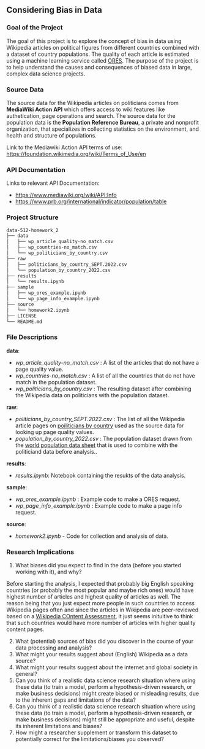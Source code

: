 ## Considering Bias in Data

### Goal of the Project

The goal of this project is to explore the concept of bias in data using Wikipedia articles on political figures from different countries combined with a dataset of country populations. The quality of each article is estimated using a machine learning service called [ORES](https://www.mediawiki.org/wiki/ORES). The purpose of the project is to help understand the causes and consequences of biased data in large, complex data
science projects.

### Source Data
The source data for the Wikipedia articles on politicians comes from **MediaWiki Action API** which offers access to wiki features like authetication, page operations and search. The source data for the population data is the **Population Reference Bureau**, a private and nonprofit organization, that specializes in collecting statistics on the environment, and health and structure of populations.

Link to the Mediawiki Action API terms of use: https://foundation.wikimedia.org/wiki/Terms_of_Use/en

### API Documentation
Links to relevant API Documentation:
- https://www.mediawiki.org/wiki/API:Info
- https://www.prb.org/international/indicator/population/table

### Project Structure

```bash
data-512-homework_2
├── data
│   ├── wp_article_quality-no_match.csv
│   ├── wp_countries-no_match.csv
│   └── wp_politicians_by_country.csv
├── raw
│   ├── politicians_by_country_SEPT.2022.csv
│   └── population_by_country_2022.csv
├── results
│   └── results.ipynb
├── sample
│   ├── wp_ores_example.ipynb
│   └── wp_page_info_example.ipynb
├── source
│   └── homework2.ipynb
├── LICENSE
└── README.md
 ```

### File Descriptions

**data**:
- *wp_article_quality-no_match.csv* : A list of the articles that do not have a page quality value.
- *wp_countries-no_match.csv* : A list of all the countries that do not have match in the population dataset.
- *wp_politicians_by_country.csv* : The resulting dataset after combining the Wikipedia data on politicians with the population dataset.

**raw**:
- *politicians_by_country_SEPT.2022.csv* : The list of all the Wikipedia article pages on [poiliticians by country](https://en.wikipedia.org/wiki/Category:Politicians_by_nationality) used as the source data for looking up page quality values.
- *population_by_country_2022.csv* : The population dataset drawn from the [world population data sheet](https://www.prb.org/international/indicator/population/table) that is used to combine with the politiciand data before analysis..

**results**:
- *results.ipynb*: Notebook containing the resukts of the data analysis.

**sample**:
- *wp_ores_example.ipynb* : Example code to make a ORES request.
- *wp_page_info_example.ipynb* : Example code to make a page info request.

**source**:
- *homework2.ipynb* - Code for collection and analysis of data.

### Research Implications

1. What biases did you expect to find in the data (before you started working with it),
and why?

Before starting the analysis, I expected that probably big English speaking countries (or probably the most popular and maybe rich ones) would have highest number of articles and highest quality of articles as well. The reason being that you just expect more people in such countries to access Wikipedia pages often and since the articles in Wikipedia are peer-reviewed based on a [Wikipedia COntent Assessment](https://en.wikipedia.org/wiki/Wikipedia:Content_assessment), it just seems inituitive to think that such countries would have more number of articles with higher quality content pages.

2. What (potential) sources of bias did you discover in the course of your data
processing and analysis?
3. What might your results suggest about (English) Wikipedia as a data source?
4. What might your results suggest about the internet and global society in general?
5. Can you think of a realistic data science research situation where using these data
(to train a model, perform a hypothesis-driven research, or make business
decisions) might create biased or misleading results, due to the inherent gaps and
limitations of the data?
6. Can you think of a realistic data science research situation where using these data
(to train a model, perform a hypothesis-driven research, or make business
decisions) might still be appropriate and useful, despite its inherent limitations and
biases?
7. How might a researcher supplement or transform this dataset to potentially correct
for the limitations/biases you observed?